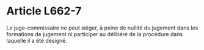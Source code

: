 # Article L662-7

<p>Le juge-commissaire ne peut siéger, à peine de nullité du jugement dans les formations de jugement ni participer au délibéré de la procédure dans laquelle il a été désigné.</p>